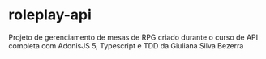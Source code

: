 # roleplay-api
Projeto de gerenciamento de mesas de RPG criado durante o curso de API completa com AdonisJS 5, Typescript e TDD da Giuliana Silva Bezerra

